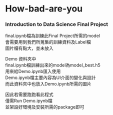 # How-bad-are-you
### Introduction to Data Science Final Project

final.ipynb檔為訓練此Final Project所需的model  
會需要用到我們所蒐集的訓練資料及Label檔  
圖片檔有點大，並未放入  

Demo 資料夾中  
final.ipynb檔訓練出來的model為model_best.h5  
用來給Demo.ipynb匯入使用  
Demo.ipynb檔主要內容為UI介面的變化與設計  
而此資料夾中也放入Demo.ipynb所需的圖片  

因此若需要跑跑看此程式  
僅需Run Demo.ipynb檔  
並架設好環境及安裝所需的package即可  

